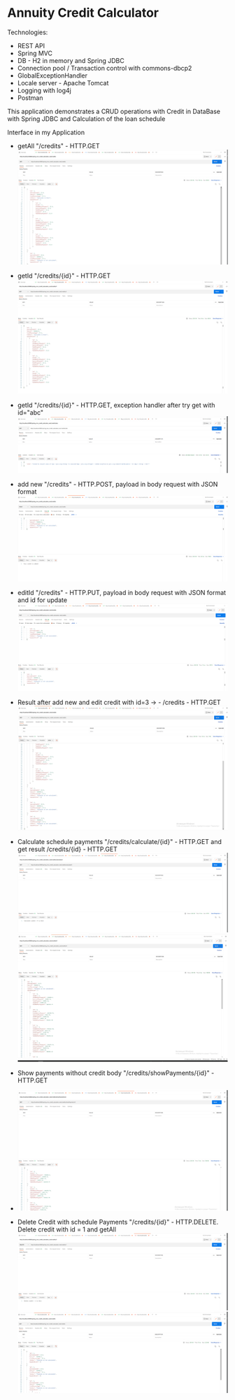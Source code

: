 # Annuity Credit Calculator
Technologies:
- REST API
- Spring MVC
- DB - H2 in memory and Spring JDBC
- Connection pool / Transaction control with commons-dbcp2
- GlobalExceptionHandler
- Locale server - Apache Tomcat
- Logging with log4j
- Postman

This application demonstrates a CRUD operations with Credit in DataBase with Spring JDBC and Calculation of the loan schedule

Interface in my Application 

- getAll "/credits" - HTTP.GET
![ScreenShot](./src/main/java/com/antonbelykh/spring/spring_mvc/rest/images/credits.png)

- getId "/credits/{id}" - HTTP.GET
![ScreenShot](./src/main/java/com/antonbelykh/spring/spring_mvc/rest/images/creditsId.png)

- getId "/credits/{id}" - HTTP.GET, exception handler after try get with id="abc"
  ![ScreenShot](./src/main/java/com/antonbelykh/spring/spring_mvc/rest/images/exceptionHandler.png)

- add new "/credits" - HTTP.POST, payload in body request with JSON format
![ScreenShot](./src/main/java/com/antonbelykh/spring/spring_mvc/rest/images/add.png)

- editId "/credits" - HTTP.PUT, payload in body request with JSON format and id for update
![ScreenShot](./src/main/java/com/antonbelykh/spring/spring_mvc/rest/images/edit.png)

- Result after add new and edit credit with id=3 -> - /credits - HTTP.GET
![ScreenShot](./src/main/java/com/antonbelykh/spring/spring_mvc/rest/images/rslAddAndEdit.png)

- Calculate schedule payments "/credits/calculate/{id}" - HTTP.GET and get result /credits/{id} - HTTP.GET
![ScreenShot](./src/main/java/com/antonbelykh/spring/spring_mvc/rest/images/calculate.png)
![ScreenShot](./src/main/java/com/antonbelykh/spring/spring_mvc/rest/images/calculateResult.png)

- Show payments without credit body "/credits/showPayments/{id}" - HTTP.GET
- ![ScreenShot](./src/main/java/com/antonbelykh/spring/spring_mvc/rest/images/paymentsForCreditId.png)

- Delete Credit with schedule Payments "/credits/{id}" - HTTP.DELETE. Delete credit with id = 1 and getAll
![ScreenShot](./src/main/java/com/antonbelykh/spring/spring_mvc/rest/images/delete.png)
![ScreenShot](./src/main/java/com/antonbelykh/spring/spring_mvc/rest/images/deleteResult.png)